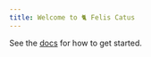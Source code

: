 ```yaml
---
title: Welcome to 🐈 Felis Catus
---
```


See the [docs] for how to get started.

[docs]: https://felis.rtfd.io
[source]: https://github.com/LeeeeT/felis
